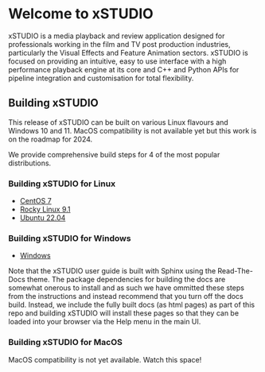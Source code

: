 # Welcome to xSTUDIO

xSTUDIO is a media playback and review application designed for professionals working in the film and TV post production industries, particularly the Visual Effects and Feature Animation sectors. xSTUDIO is focused on providing an intuitive, easy to use interface with a high performance playback engine at its core and C++ and Python APIs for pipeline integration and customisation for total flexibility.

## Building xSTUDIO

This release of xSTUDIO can be built on various Linux flavours and Windows 10 and 11. MacOS compatibility is not available yet but this work is on the roadmap for 2024.

We provide comprehensive build steps for 4 of the most popular distributions.

### Building xSTUDIO for Linux
* [CentOS 7](docs/build_guides/centos_7.md)
* [Rocky Linux 9.1](docs/build_guides/rocky_linux_9_1.md)
* [Ubuntu 22.04](docs/build_guides/ubuntu_22_04.md)

### Building xSTUDIO for Windows
* [Windows](docs/build_guides/windows.md)

Note that the xSTUDIO user guide is built with Sphinx using the Read-The-Docs theme. The package dependencies for building the docs are somewhat onerous to install and as such we have ommitted these steps from the instructions and instead recommend that you turn off the docs build. Instead, we include the fully built docs (as html pages) as part of this repo and building xSTUDIO will install these pages so that they can be loaded into your browser via the Help menu in the main UI.

### Building xSTUDIO for MacOS

MacOS compatibility is not yet available. Watch this space!
